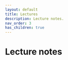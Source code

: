 ```yaml
---
layout: default
title: Lectures
description: Lecture notes.
nav_order: 3
has_children: true
---
```


# Lecture notes

